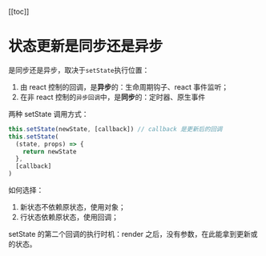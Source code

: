 [[toc]]

# 状态更新是同步还是异步

是同步还是异步，取决于`setState`执行位置：

1. 由 react 控制的回调，是**异步**的：生命周期钩子、react 事件监听；
2. 在非 react 控制的`异步回调`中，是**同步**的：定时器、原生事件

两种 setState 调用方式：

```js
this.setState(newState, [callback]) // callback 是更新后的回调
this.setState(
  (state, props) => {
    return newState
  },
  [callback]
)
```

如何选择：

1. 新状态不依赖原状态，使用对象；
2. 行状态依赖原状态，使用回调；

setState 的第二个回调的执行时机：render 之后，没有参数，在此能拿到更新或的状态。
